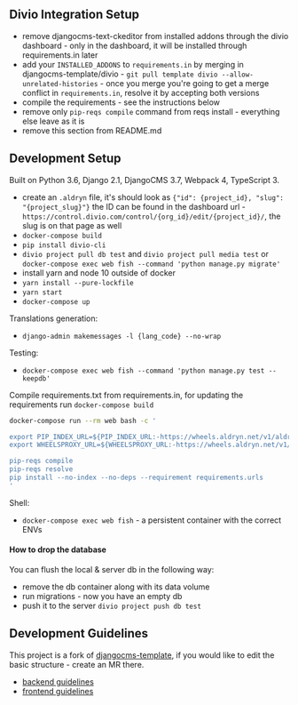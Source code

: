 Divio Integration Setup
-------------------------------------------------------------------------------
- remove djangocms-text-ckeditor from installed addons through the divio dashboard - only in the dashboard, it will be installed through requirements.in later
- add your `INSTALLED_ADDONS` to `requirements.in` by merging in djangocms-template/divio - `git pull template divio --allow-unrelated-histories` - once you merge you're going to get a merge conflict in `requirements.in`, resolve it by accepting both versions 
- compile the requirements - see the instructions below
- remove only `pip-reqs compile` command from reqs install - everything else leave as it is
- remove this section from README.md


Development Setup
-------------------------------------------------------------------------------
Built on Python 3.6, Django 2.1, DjangoCMS 3.7, Webpack 4, TypeScript 3.

- create an `.aldryn` file, it's should look as `{"id": {project_id}, "slug": "{project_slug}"}` the ID can be found in the dashboard url - `https://control.divio.com/control/{org_id}/edit/{project_id}/`, the slug is on that page as well
- `docker-compose build`
- `pip install divio-cli`
- `divio project pull db test` and `divio project pull media test` or `docker-compose exec web fish --command 'python manage.py migrate'`
- install yarn and node 10 outside of docker
- `yarn install --pure-lockfile`
- `yarn start`
- `docker-compose up`

Translations generation:
- `django-admin makemessages -l {lang_code} --no-wrap`

Testing:
- `docker-compose exec web fish --command 'python manage.py test --keepdb'`

Compile requirements.txt from requirements.in, for updating the requirements run `docker-compose build`
```bash
docker-compose run --rm web bash -c '

export PIP_INDEX_URL=${PIP_INDEX_URL:-https://wheels.aldryn.net/v1/aldryn-extras+pypi/${WHEELS_PLATFORM:-aldryn-baseproject-py3}/+simple/}
export WHEELSPROXY_URL=${WHEELSPROXY_URL:-https://wheels.aldryn.net/v1/aldryn-extras+pypi/${WHEELS_PLATFORM:-aldryn-baseproject-py3}/}

pip-reqs compile
pip-reqs resolve
pip install --no-index --no-deps --requirement requirements.urls
'
```

Shell:
- `docker-compose exec web fish` - a persistent container with the correct ENVs

#### How to drop the database
You can flush the local & server db in the following way:
- remove the db container along with its data volume
- run migrations - now you have an empty db
- push it to the server `divio project push db test`


Development Guidelines
-------------------------------------------------------------------------------
This project is a fork of [djangocms-template](https://gitlab.com/what-digital/djangocms-template/), if you would like to edit the basic structure - create an MR there.

- [backend guidelines](/docs/readme/backend.md)
- [frontend guidelines](/docs/readme/frontend.md)
